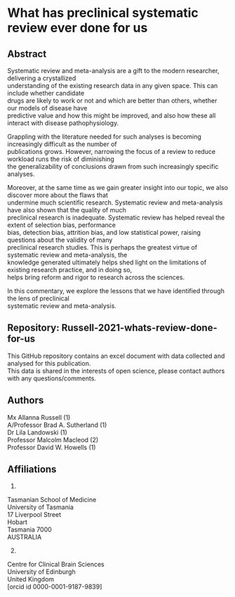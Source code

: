 
What has preclinical systematic review ever done for us
=======

Abstract
-------

Systematic review and meta-analysis are a gift to the modern researcher, delivering a crystallized  
understanding of the existing research data in any given space. This can include whether candidate  
drugs are likely to work or not and which are better than others, whether our models of disease have  
predictive value and how this might be improved, and also how these all interact with disease pathophysiology. 

Grappling with the literature needed for such analyses is becoming increasingly difficult as the number of  
publications grows. However, narrowing the focus of a review to reduce workload runs the risk of diminishing  
the generalizability of conclusions drawn from such increasingly specific analyses.

Moreover, at the same time as we gain greater insight into our topic, we also discover more about the flaws that  
undermine much scientific research. Systematic review and meta-analysis have also shown that the quality of much  
preclinical research is inadequate. Systematic review has helped reveal the extent of selection bias, performance  
bias, detection bias, attrition bias, and low statistical power, raising questions about the validity of many  
preclinical research studies. This is perhaps the greatest virtue of systematic review and meta-analysis, the  
knowledge generated ultimately helps shed light on the limitations of existing research practice, and in doing so,  
helps bring reform and rigor to research across the sciences. 

In this commentary, we explore the lessons that we have identified through the lens of preclinical  
systematic review and meta-analysis.


Repository: Russell-2021-whats-review-done-for-us
-----
This GitHub repository contains an excel document with data collected and analysed for this publication.  
This data is shared in the interests of open science, please contact authors with any questions/comments.  

Authors
-----
Mx Allanna Russell (1)  
A/Professor Brad A. Sutherland (1)  
Dr Lila Landowski (1)  
Professor Malcolm Macleod (2)  
Professor David W. Howells (1)  

Affiliations
-----
1)
Tasmanian School of Medicine  
University of Tasmania  
17 Liverpool Street   
Hobart  
Tasmania 7000  
AUSTRALIA  

2)
Centre for Clinical Brain Sciences  
University of Edinburgh  
United Kingdom  
[orcid id 0000-0001-9187-9839]  

